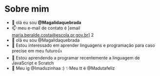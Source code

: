 # Sobre mim
- 👋 olá eu sou **@Magalidaquebrada**
- 📫 meu e-mail de contato é [email maria.beralde.costa@escola.pr.gov.br]
2
- 👋 olá eu sou @Magalidaquebrada
- 👀 Estou interessado em aprender linguagens e programação para caso precise em meu futuro👍
- 🌱 Estou aprendendo a programar recentemente a linguagem de JavaScript e Scratch
- 💞️ Meu ig @Imaduzinhaa :)
 ✨Meu tt é @Madutafeliz 




